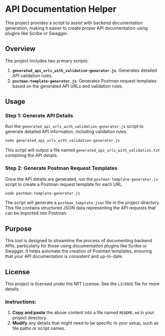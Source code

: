 # API Documentation Helper

This project provides a script to assist with backend documentation generation, making it easier to create proper API documentation using plugins like Scribe or Swagger.

## Overview

The project includes two primary scripts:

1. **`generated_api_urls_with_validation-generator.js`**: Generates detailed API validation rules.
2. **`postman-template-generator.js`**: Generates Postman request templates based on the generated API URLs and validation rules.

## Usage

### Step 1: Generate API Details

Run the `generated_api_urls_with_validation-generator.js` script to generate detailed API information, including validation rules.

```bash
node generated_api_urls_with_validation-generator.js
```

This script will output a file named `generated_api_urls_with_validation.txt` containing the API details.

### Step 2: Generate Postman Request Templates

Once the API details are generated, run the `postman-template-generator.js` script to create a Postman request template for each URL.

```bash
node postman-template-generator.js
```

The script will generate a `postman_template.json` file in the project directory. This file contains structured JSON data representing the API requests that can be imported into Postman.

## Purpose

This tool is designed to streamline the process of documenting backend APIs, particularly for those using documentation plugins like Scribe or Swagger. It helps automate the creation of Postman templates, ensuring that your API documentation is consistent and up-to-date.

## License

This project is licensed under the MIT License. See the `LICENSE` file for more details.

### Instructions:

1. **Copy and paste** the above content into a file named `README.md` in your project directory.
2. **Modify** any details that might need to be specific to your setup, such as file paths or script names.
